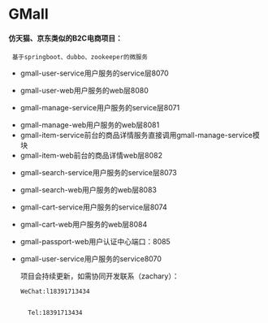 # GMall

#### 仿天猫、京东类似的B2C电商项目：
     基于springboot、dubbo、zookeeper的微服务

- gmall-user-service用户服务的service层8070
* gmall-user-web用户服务的web层8080
- gmall-manage-service用户服务的service层8071
* gmall-manage-web用户服务的web层8081
* gmall-item-service前台的商品详情服务直接调用gmall-manage-service模块
* gmall-item-web前台的商品详情web层8082
- gmall-search-service用户服务的service层8073
* gmall-search-web用户服务的web层8083
- gmall-cart-service用户服务的service层8074
* gmall-cart-web用户服务的web层8084
* gmall-passport-web用户认证中心端口：8085
* gmall-user-service用户服务的service8070





    项目会持续更新，如需协同开发联系（zachary）：
     
      WeChat:l18391713434
     
     
        Tel:18391713434